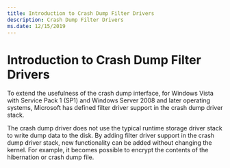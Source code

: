 ```yaml
---
title: Introduction to Crash Dump Filter Drivers
description: Crash Dump Filter Drivers
ms.date: 12/15/2019
---
```


# Introduction to Crash Dump Filter Drivers

To extend the usefulness of the crash dump interface, for Windows Vista with Service Pack 1 (SP1) and Windows Server 2008 and later operating systems, Microsoft has defined filter driver support in the crash dump driver stack.

The crash dump driver does not use the typical runtime storage driver stack to write dump data to the disk. By adding filter driver support in the crash dump driver stack, new functionality can be added without changing the kernel. For example, it becomes possible to encrypt the contents of the hibernation or crash dump file.

